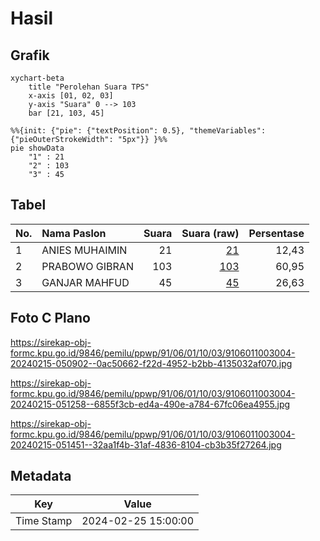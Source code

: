 # Hasil

## Grafik

```mermaid
xychart-beta
    title "Perolehan Suara TPS"
    x-axis [01, 02, 03]
    y-axis "Suara" 0 --> 103
    bar [21, 103, 45]
```

```mermaid
%%{init: {"pie": {"textPosition": 0.5}, "themeVariables": {"pieOuterStrokeWidth": "5px"}} }%%
pie showData
    "1" : 21
    "2" : 103
    "3" : 45
```

## Tabel

| No. | Nama Paslon    | Suara | Suara (raw) | Persentase |
|:--- |:-------------- | -----:| -----------:| ----------:|
| 1   | ANIES MUHAIMIN | 21    | [21][p-1]   | 12,43      |
| 2   | PRABOWO GIBRAN | 103   | [103][p-2]  | 60,95      |
| 3   | GANJAR MAHFUD  | 45    | [45][p-3]   | 26,63      |


[p-1]: https://github.com/gigit-pemilu/pemilu-2024-91-papua/blob/main/pilpres/hitung-suara/sub/91-papua/sub/06-biak-numfor/sub/01-biak-kota/sub/1003-saramon/sub/004-tps/sub/paslon-1.txt
[p-2]: https://github.com/gigit-pemilu/pemilu-2024-91-papua/blob/main/pilpres/hitung-suara/sub/91-papua/sub/06-biak-numfor/sub/01-biak-kota/sub/1003-saramon/sub/004-tps/sub/paslon-2.txt
[p-3]: https://github.com/gigit-pemilu/pemilu-2024-91-papua/blob/main/pilpres/hitung-suara/sub/91-papua/sub/06-biak-numfor/sub/01-biak-kota/sub/1003-saramon/sub/004-tps/sub/paslon-3.txt

## Foto C Plano

https://sirekap-obj-formc.kpu.go.id/9846/pemilu/ppwp/91/06/01/10/03/9106011003004-20240215-050902--0ac50662-f22d-4952-b2bb-4135032af070.jpg

https://sirekap-obj-formc.kpu.go.id/9846/pemilu/ppwp/91/06/01/10/03/9106011003004-20240215-051258--6855f3cb-ed4a-490e-a784-67fc06ea4955.jpg

https://sirekap-obj-formc.kpu.go.id/9846/pemilu/ppwp/91/06/01/10/03/9106011003004-20240215-051451--32aa1f4b-31af-4836-8104-cb3b35f27264.jpg


## Metadata

| Key        | Value               |
| ---------- | ------------------- |
| Time Stamp | 2024-02-25 15:00:00 |



